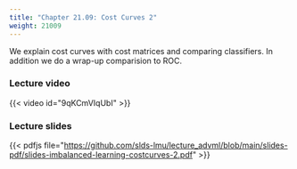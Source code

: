 ```yaml
---
title: "Chapter 21.09: Cost Curves 2"
weight: 21009
---
```

We explain cost curves with cost matrices and comparing classifiers. In addition we do a wrap-up comparision to ROC.
<!--more-->

### Lecture video

{{< video id="9qKCmVIqUbI" >}}

### Lecture slides

{{< pdfjs file="https://github.com/slds-lmu/lecture_advml/blob/main/slides-pdf/slides-imbalanced-learning-costcurves-2.pdf" >}}
